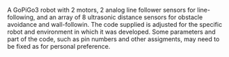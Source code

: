 A GoPiGo3 robot with 2 motors, 2 analog line follower sensors for line-following, and an array of 8 ultrasonic distance sensors for obstacle avoidance and wall-followin.
The code supplied is adjusted for the specific robot and environment in which it was developed. Some parameters and part of the code, such as pin numbers and other assigments, may need to be fixed as for personal preference.

